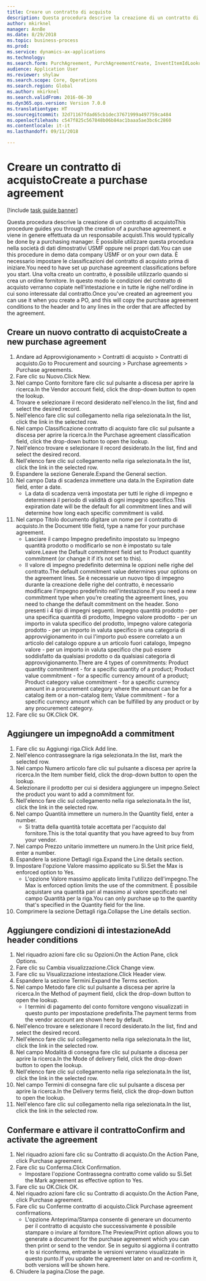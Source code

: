 ```yaml
--- 
title: Creare un contratto di acquisto
description: Questa procedura descrive la creazione di un contratto di acquisto
author: mkirknel
manager: AnnBe
ms.date: 8/29/2018
ms.topic: business-process
ms.prod: 
ms.service: dynamics-ax-applications
ms.technology: 
ms.search.form: PurchAgreement, PurchAgreementCreate, InventItemIdLookupSimple, AgreementConfirmRunForm, PurchAgreementHistory
audience: Application User
ms.reviewer: shylaw
ms.search.scope: Core, Operations
ms.search.region: Global
ms.author: mkirknel
ms.search.validFrom: 2016-06-30
ms.dyn365.ops.version: Version 7.0.0
ms.translationtype: HT
ms.sourcegitcommit: 32d71167fdad65cb1dec37671999a497759ca484
ms.openlocfilehash: c547f825c567848b06b84ac1baaa5ae3bc6c2860
ms.contentlocale: it-it
ms.lasthandoff: 09/11/2018

---
```

# <a name="create-a-purchase-agreement"></a><span data-ttu-id="8d8c7-103">Creare un contratto di acquisto</span><span class="sxs-lookup"><span data-stu-id="8d8c7-103">Create a purchase agreement</span></span>

[!include [task guide banner](../../includes/task-guide-banner.md)]

<span data-ttu-id="8d8c7-104">Questa procedura descrive la creazione di un contratto di acquisto</span><span class="sxs-lookup"><span data-stu-id="8d8c7-104">This procedure guides you through the creation of a purchase agreement.</span></span> <span data-ttu-id="8d8c7-105">e viene in genere effettuata da un responsabile acquisti.</span><span class="sxs-lookup"><span data-stu-id="8d8c7-105">This would typically be done by a purchasing manager.</span></span> <span data-ttu-id="8d8c7-106">È possibile utilizzare questa procedura nella società di dati dimostrativi USMF oppure nei propri dati.</span><span class="sxs-lookup"><span data-stu-id="8d8c7-106">You can use this procedure in demo data company USMF or on your own data.</span></span> <span data-ttu-id="8d8c7-107">È necessario impostare le classificazioni del contratto di acquisto prima di iniziare.</span><span class="sxs-lookup"><span data-stu-id="8d8c7-107">You need to have set up purchase agreement classifications before you start.</span></span> <span data-ttu-id="8d8c7-108">Una volta creato un contratto, è possibile utilizzarlo quando si crea un ordine fornitore. In questo modo le condizioni del contratto di acquisto verranno copiate nell'intestazione e in tutte le righe nell'ordine in cui sono interessate dal contratto.</span><span class="sxs-lookup"><span data-stu-id="8d8c7-108">Once you've created an agreement you can use it when you create a PO, and this will copy the purchase agreement conditions to the header and to any lines in the order that are affected by the agreement.</span></span>


## <a name="create-a-new-purchase-agreement"></a><span data-ttu-id="8d8c7-109">Creare un nuovo contratto di acquisto</span><span class="sxs-lookup"><span data-stu-id="8d8c7-109">Create a new purchase agreement</span></span>
1. <span data-ttu-id="8d8c7-110">Andare ad Approvvigionamento > Contratti di acquisto > Contratti di acquisto.</span><span class="sxs-lookup"><span data-stu-id="8d8c7-110">Go to Procurement and sourcing > Purchase agreements > Purchase agreements.</span></span>
2. <span data-ttu-id="8d8c7-111">Fare clic su Nuovo.</span><span class="sxs-lookup"><span data-stu-id="8d8c7-111">Click New.</span></span>
3. <span data-ttu-id="8d8c7-112">Nel campo Conto fornitore fare clic sul pulsante a discesa per aprire la ricerca.</span><span class="sxs-lookup"><span data-stu-id="8d8c7-112">In the Vendor account field, click the drop-down button to open the lookup.</span></span>
4. <span data-ttu-id="8d8c7-113">Trovare e selezionare il record desiderato nell'elenco.</span><span class="sxs-lookup"><span data-stu-id="8d8c7-113">In the list, find and select the desired record.</span></span>
5. <span data-ttu-id="8d8c7-114">Nell'elenco fare clic sul collegamento nella riga selezionata.</span><span class="sxs-lookup"><span data-stu-id="8d8c7-114">In the list, click the link in the selected row.</span></span>
6. <span data-ttu-id="8d8c7-115">Nel campo Classificazione contratto di acquisto fare clic sul pulsante a discesa per aprire la ricerca.</span><span class="sxs-lookup"><span data-stu-id="8d8c7-115">In the Purchase agreement classification field, click the drop-down button to open the lookup.</span></span>
7. <span data-ttu-id="8d8c7-116">Nell'elenco trovare e selezionare il record desiderato.</span><span class="sxs-lookup"><span data-stu-id="8d8c7-116">In the list, find and select the desired record.</span></span>
8. <span data-ttu-id="8d8c7-117">Nell'elenco fare clic sul collegamento nella riga selezionata.</span><span class="sxs-lookup"><span data-stu-id="8d8c7-117">In the list, click the link in the selected row.</span></span>
9. <span data-ttu-id="8d8c7-118">Espandere la sezione Generale.</span><span class="sxs-lookup"><span data-stu-id="8d8c7-118">Expand the General section.</span></span>
10. <span data-ttu-id="8d8c7-119">Nel campo Data di scadenza immettere una data.</span><span class="sxs-lookup"><span data-stu-id="8d8c7-119">In the Expiration date field, enter a date.</span></span>
    * <span data-ttu-id="8d8c7-120">La data di scadenza verrà impostata per tutti le righe di impegno e determinerà il periodo di validità di ogni impegno specifico.</span><span class="sxs-lookup"><span data-stu-id="8d8c7-120">This expiration date will be the default for all commitment lines and will determine how long each specific commitment is valid.</span></span>  
11. <span data-ttu-id="8d8c7-121">Nel campo Titolo documento digitare un nome per il contratto di acquisto.</span><span class="sxs-lookup"><span data-stu-id="8d8c7-121">In the Document title field, type a name for your purchase agreement.</span></span>
    * <span data-ttu-id="8d8c7-122">Lasciare il campo Impegno predefinito impostato su Impegno quantità prodotto o modificarlo se non è impostato su tale valore.</span><span class="sxs-lookup"><span data-stu-id="8d8c7-122">Leave the Default commitment field set to Product quantity commitment (or change it if it’s not set to this).</span></span>  
    * <span data-ttu-id="8d8c7-123">Il valore di impegno predefinito determina le opzioni nelle righe del contratto.</span><span class="sxs-lookup"><span data-stu-id="8d8c7-123">The default commitment value determines your options on the agreement lines.</span></span> <span data-ttu-id="8d8c7-124">Se è necessarie un nuovo tipo di impegno durante la creazione delle righe del contratto, è necessario modificare l'impegno predefinito nell'intestazione.</span><span class="sxs-lookup"><span data-stu-id="8d8c7-124">If you need a new commitment type when you’re creating the agreement lines, you need to change the default commitment on the header.</span></span>  <span data-ttu-id="8d8c7-125">Sono presenti i 4 tipi di impegni seguenti. Impegno quantità prodotto - per una specifica quantità di prodotto, Impegno valore prodotto - per un importo in valuta specifico del prodotto, Impegno valore categoria prodotto - per un importo in valuta specifico in una categoria di approvvigionamento in cui l'importo può essere correlato a un articolo del catalogo oppure a un articolo fuori catalogo, Impegno valore - per un importo in valuta specifico che può essere soddisfatto da qualsiasi prodotto o da qualsiasi categoria di approvvigionamento.</span><span class="sxs-lookup"><span data-stu-id="8d8c7-125">There are 4 types of commitments: Product quantity commitment - for a specific quantity of a product; Product value commitment - for a specific currency amount of a product; Product category value commitment - for a specific currency amount in a procurement category where the amount can be for a catalog item or a non-catalog item; Value commitment - for a specific currency amount which can be fulfilled by any product or by any procurement category.</span></span>  
12. <span data-ttu-id="8d8c7-126">Fare clic su OK.</span><span class="sxs-lookup"><span data-stu-id="8d8c7-126">Click OK.</span></span>

## <a name="add-a-commitment"></a><span data-ttu-id="8d8c7-127">Aggiungere un impegno</span><span class="sxs-lookup"><span data-stu-id="8d8c7-127">Add a commitment</span></span>
1. <span data-ttu-id="8d8c7-128">Fare clic su Aggiungi riga.</span><span class="sxs-lookup"><span data-stu-id="8d8c7-128">Click Add line.</span></span>
2. <span data-ttu-id="8d8c7-129">Nell'elenco contrassegnare la riga selezionata.</span><span class="sxs-lookup"><span data-stu-id="8d8c7-129">In the list, mark the selected row.</span></span>
3. <span data-ttu-id="8d8c7-130">Nel campo Numero articolo fare clic sul pulsante a discesa per aprire la ricerca.</span><span class="sxs-lookup"><span data-stu-id="8d8c7-130">In the Item number field, click the drop-down button to open the lookup.</span></span>
4. <span data-ttu-id="8d8c7-131">Selezionare il prodotto per cui si desidera aggiungere un impegno.</span><span class="sxs-lookup"><span data-stu-id="8d8c7-131">Select the product you want to add a commitment for.</span></span>
5. <span data-ttu-id="8d8c7-132">Nell'elenco fare clic sul collegamento nella riga selezionata.</span><span class="sxs-lookup"><span data-stu-id="8d8c7-132">In the list, click the link in the selected row.</span></span>
6. <span data-ttu-id="8d8c7-133">Nel campo Quantità immettere un numero.</span><span class="sxs-lookup"><span data-stu-id="8d8c7-133">In the Quantity field, enter a number.</span></span>
    * <span data-ttu-id="8d8c7-134">Si tratta della quantità totale accettata per l'acquisto dal fornitore.</span><span class="sxs-lookup"><span data-stu-id="8d8c7-134">This is the total quantity that you have agreed to buy from your vendor.</span></span>  
7. <span data-ttu-id="8d8c7-135">Nel campo Prezzo unitario immettere un numero.</span><span class="sxs-lookup"><span data-stu-id="8d8c7-135">In the Unit price field, enter a number.</span></span>
8. <span data-ttu-id="8d8c7-136">Espandere la sezione Dettagli riga.</span><span class="sxs-lookup"><span data-stu-id="8d8c7-136">Expand the Line details section.</span></span>
9. <span data-ttu-id="8d8c7-137">Impostare l'opzione Valore massimo applicato su Sì.</span><span class="sxs-lookup"><span data-stu-id="8d8c7-137">Set the Max is enforced option to Yes.</span></span>
    * <span data-ttu-id="8d8c7-138">L'opzione Valore massimo applicato limita l'utilizzo dell'impegno.</span><span class="sxs-lookup"><span data-stu-id="8d8c7-138">The Max is enforced option limits the use of the commitment.</span></span> <span data-ttu-id="8d8c7-139">È possibile acquistare una quantità pari al massimo al valore specificato nel campo Quantità per la riga.</span><span class="sxs-lookup"><span data-stu-id="8d8c7-139">You can only purchase up to the quantity that's specified in the Quantity field for the line.</span></span>  
10. <span data-ttu-id="8d8c7-140">Comprimere la sezione Dettagli riga.</span><span class="sxs-lookup"><span data-stu-id="8d8c7-140">Collapse the Line details section.</span></span>

## <a name="add-header-conditions"></a><span data-ttu-id="8d8c7-141">Aggiungere condizioni di intestazione</span><span class="sxs-lookup"><span data-stu-id="8d8c7-141">Add header conditions</span></span>
1. <span data-ttu-id="8d8c7-142">Nel riquadro azioni fare clic su Opzioni.</span><span class="sxs-lookup"><span data-stu-id="8d8c7-142">On the Action Pane, click Options.</span></span>
2. <span data-ttu-id="8d8c7-143">Fare clic su Cambia visualizzazione.</span><span class="sxs-lookup"><span data-stu-id="8d8c7-143">Click Change view.</span></span>
3. <span data-ttu-id="8d8c7-144">Fare clic su Visualizzazione intestazione.</span><span class="sxs-lookup"><span data-stu-id="8d8c7-144">Click Header view.</span></span>
4. <span data-ttu-id="8d8c7-145">Espandere la sezione Termini.</span><span class="sxs-lookup"><span data-stu-id="8d8c7-145">Expand the Terms section.</span></span>
5. <span data-ttu-id="8d8c7-146">Nel campo Metodo fare clic sul pulsante a discesa per aprire la ricerca.</span><span class="sxs-lookup"><span data-stu-id="8d8c7-146">In the Method of payment field, click the drop-down button to open the lookup.</span></span>
    * <span data-ttu-id="8d8c7-147">I termini di pagamento del conto fornitore vengono visualizzati in questo punto per impostazione predefinita.</span><span class="sxs-lookup"><span data-stu-id="8d8c7-147">The payment terms from the vendor account are shown here by default.</span></span>       
6. <span data-ttu-id="8d8c7-148">Nell'elenco trovare e selezionare il record desiderato.</span><span class="sxs-lookup"><span data-stu-id="8d8c7-148">In the list, find and select the desired record.</span></span>
7. <span data-ttu-id="8d8c7-149">Nell'elenco fare clic sul collegamento nella riga selezionata.</span><span class="sxs-lookup"><span data-stu-id="8d8c7-149">In the list, click the link in the selected row.</span></span>
8. <span data-ttu-id="8d8c7-150">Nel campo Modalità di consegna fare clic sul pulsante a discesa per aprire la ricerca.</span><span class="sxs-lookup"><span data-stu-id="8d8c7-150">In the Mode of delivery field, click the drop-down button to open the lookup.</span></span>
9. <span data-ttu-id="8d8c7-151">Nell'elenco fare clic sul collegamento nella riga selezionata.</span><span class="sxs-lookup"><span data-stu-id="8d8c7-151">In the list, click the link in the selected row.</span></span>
10. <span data-ttu-id="8d8c7-152">Nel campo Termini di consegna fare clic sul pulsante a discesa per aprire la ricerca.</span><span class="sxs-lookup"><span data-stu-id="8d8c7-152">In the Delivery terms field, click the drop-down button to open the lookup.</span></span>
11. <span data-ttu-id="8d8c7-153">Nell'elenco fare clic sul collegamento nella riga selezionata.</span><span class="sxs-lookup"><span data-stu-id="8d8c7-153">In the list, click the link in the selected row.</span></span>

## <a name="confirm-and-activate-the-agreement"></a><span data-ttu-id="8d8c7-154">Confermare e attivare il contratto</span><span class="sxs-lookup"><span data-stu-id="8d8c7-154">Confirm and activate the agreement</span></span>
1. <span data-ttu-id="8d8c7-155">Nel riquadro azioni fare clic su Contratto di acquisto.</span><span class="sxs-lookup"><span data-stu-id="8d8c7-155">On the Action Pane, click Purchase agreement.</span></span>
2. <span data-ttu-id="8d8c7-156">Fare clic su Conferma.</span><span class="sxs-lookup"><span data-stu-id="8d8c7-156">Click Confirmation.</span></span>
    * <span data-ttu-id="8d8c7-157">Impostare l'opzione Contrassegna contratto come valido su Sì.</span><span class="sxs-lookup"><span data-stu-id="8d8c7-157">Set the Mark agreement as effective option to Yes.</span></span>  
3. <span data-ttu-id="8d8c7-158">Fare clic su OK.</span><span class="sxs-lookup"><span data-stu-id="8d8c7-158">Click OK.</span></span>
4. <span data-ttu-id="8d8c7-159">Nel riquadro azioni fare clic su Contratto di acquisto.</span><span class="sxs-lookup"><span data-stu-id="8d8c7-159">On the Action Pane, click Purchase agreement.</span></span>
5. <span data-ttu-id="8d8c7-160">Fare clic su Conferme contratto di acquisto.</span><span class="sxs-lookup"><span data-stu-id="8d8c7-160">Click Purchase agreement confirmations.</span></span>
    * <span data-ttu-id="8d8c7-161">L'opzione Anteprima/Stampa consente di generare un documento per il contratto di acquisto che successivamente è possibile stampare o inviare al fornitore.</span><span class="sxs-lookup"><span data-stu-id="8d8c7-161">The Preview/Print option allows you to generate a document for the purchase agreement which you can then print or send to the vendor.</span></span> <span data-ttu-id="8d8c7-162">Se in seguito si aggiorna il contratto e lo si riconferma, entrambe le versioni verranno visualizzate in questo punto.</span><span class="sxs-lookup"><span data-stu-id="8d8c7-162">If you update the agreement later on and re-confirm it, both versions will be shown here.</span></span>  
6. <span data-ttu-id="8d8c7-163">Chiudere la pagina.</span><span class="sxs-lookup"><span data-stu-id="8d8c7-163">Close the page.</span></span>


